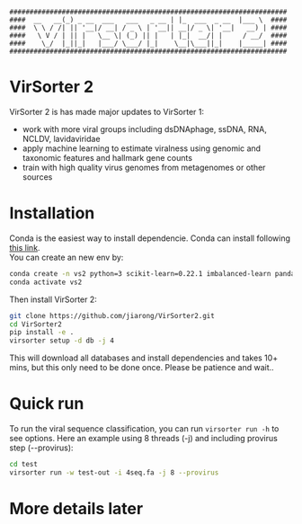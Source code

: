     #####################################################################
    ####  __   __(_) _ __  ___   ___   _ __ | |_  ___  _ __  |___ \  ####
    ####  \ \ / /| || '__|/ __| / _ \ | '__|| __|/ _ \| '__|   __) | ####
    ####   \ V / | || |   \__ \| (_) || |   | |_|  __/| |     / __/  ####
    ####    \_/  |_||_|   |___/ \___/ |_|    \__|\___||_|    |_____| ####
    #####################################################################


# VirSorter 2 

VirSorter 2 is has made major updates to VirSorter 1:

- work with more viral groups including dsDNAphage, ssDNA, RNA, NCLDV, lavidaviridae
- apply machine learning to estimate viralness using genomic and taxonomic features and hallmark gene counts
- train with high quality virus genomes from metagenomes or other sources


# Installation

Conda is the easiest way to install dependencie. Conda can install following [this link](https://docs.conda.io/projects/conda/en/latest/user-guide/install/).  
You can create an new env by:

```bash
conda create -n vs2 python=3 scikit-learn=0.22.1 imbalanced-learn pandas seaborn hmmer prodigal screed last ncbi-genome-download ruamel.yaml snakemake=5.16.0 click
conda activate vs2
```

Then install VirSorter 2:

```bash
git clone https://github.com/jiarong/VirSorter2.git
cd VirSorter2
pip install -e .
virsorter setup -d db -j 4
```

This will download all databases and install dependencies and takes 10+ mins, but this only need to be done once. Please be patience and wait..

# Quick run

To run the viral sequence classification, you can run `virsorter run -h` to see options. Here an example using 8 threads (-j) and including provirus step (--provirus):

```bash
cd test
virsorter run -w test-out -i 4seq.fa -j 8 --provirus
```

# More details later
